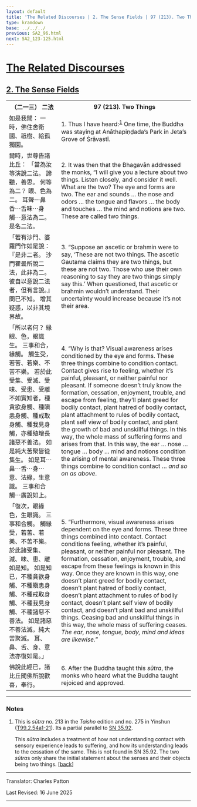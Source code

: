 ```yaml
---
layout: default
title: 'The Related Discourses | 2. The Sense Fields | 97 (213). Two Things'
type: kramdown
base: ../../../
previous: SA2_96.html
next: SA2_123-125.html
---
```


<h1><a href='../index.html'>The Related Discourses</a></h1>
<h2><a href='index.html'>2. The Sense Fields</a></h2>

<table class="trans">
  <th class='ch'>（二一三） 二法</th>
  <th class='en'>97 (213). Two Things</th>
  <tr>
    <td class='ch' title='t99.2.54a1'>如是我聞： 一時，佛住舍衛國、祇樹、給孤獨園。</td>
    <td id='p1'>1. Thus I have heard:<sup id="ref1"><a href="#n1">1</a></sup> One time, the Buddha was staying at Anāthapiṇḍada’s Park in Jeta’s Grove of Śrāvastī.</td>
  </tr>
  <tr>
    <td class='ch' title='t99.2.54a2'>爾時，世尊告諸比丘： 「當為汝等演說二法。 諦聽，善思。 何等為二？ 眼、色為二。 耳聲⋯鼻香⋯舌味⋯身觸⋯意法為二。 是名二法。</td>
    <td id='p2'>2. It was then that the Bhagavān addressed the monks, “I will give you a lecture about two things. Listen closely, and consider it well. What are the two? The eye and forms are two. The ear and sounds … the nose and odors … the tongue and flavors … the body and touches … the mind and notions are two. These are called two things.</td>
  </tr>
  <tr>
    <td class='ch' title='t99.2.54a4'>「若有沙門、婆羅門作如是說： 『是非二者。 沙門瞿曇所說二法，此非為二。 彼自以意說二法者，但有言說。』 問已不知。 增其疑惑，以非其境界故。</td>
    <td id='p3'>3. “Suppose an ascetic or brahmin were to say, ‘These are not two things. The ascetic Gautama claims they are two things, but these are not two. Those who use their own reasoning to say they are two things simply say this.’ When questioned, that ascetic or brahmin wouldn’t understand. Their uncertainty would increase because it’s not their area.</td>
  </tr>
  <tr>
    <td class='ch' title='t99.2.54a8'>「所以者何？ 緣眼、色，眼識生。 三事和合，緣觸。 觸生受，若苦、若樂、不苦不樂。 若於此受集、受滅、受味、受患、受離不如實知者，種貪欲身觸、種瞋恚身觸、種戒取身觸、種我見身觸，亦種殖增長諸惡不善法。 如是純大苦聚皆從集生。 如是耳⋯鼻⋯舌⋯身⋯意、法緣，生意識。 三事和合觸⋯廣說如上。</td>
    <td id='p4'>4. “Why is that? Visual awareness arises conditioned by the eye and forms. These three things combine to condition contact. Contact gives rise to feeling, whether it’s painful, pleasant, or neither painful nor pleasant. If someone doesn’t truly know the formation, cessation, enjoyment, trouble, and escape from feeling, they’ll plant greed for bodily contact, plant hatred of bodily contact, plant attachment to rules of bodily contact, plant self view of bodily contact, and plant the growth of bad and unskillful things. In this way, the whole mass of suffering forms and arises from that. In this way, the ear … nose … tongue … body … mind and notions condition the arising of mental awareness. These three things combine to condition contact … <em>and so on as above</em>.</td>
  </tr>
  <tr>
    <td class='ch' title='t99.2.54a14'>「復次，眼緣色，生眼識。 三事和合觸。 觸緣受，若苦、若樂、不苦不樂。 於此諸受集、滅、味、患、離如是知。 如是知已，不種貪欲身觸、不種瞋恚身觸、不種戒取身觸、不種我見身觸、不種諸惡不善法。 如是諸惡不善法滅，純大苦聚滅。 耳、鼻、舌、身、意法亦復如是。」</td>
    <td id='p5'>5. “Furthermore, visual awareness arises dependent on the eye and forms. These three things combined into contact. Contact conditions feeling, whether it’s painful, pleasant, or neither painful nor pleasant. The formation, cessation, enjoyment, trouble, and escape from these feelings is known in this way. Once they are known in this way, one doesn’t plant greed for bodily contact, doesn’t plant hatred of bodily contact, doesn’t plant attachment to rules of bodily contact, doesn’t plant self view of bodily contact, and doesn’t plant bad and unskillful things. Ceasing bad and unskillful things in this way, the whole mass of suffering ceases. <em>The ear, nose, tongue, body, mind and ideas are likewise.</em>”</td>
  </tr>
  <tr>
    <td class='ch' title='t99.2.54a20'>佛說此經已，諸比丘聞佛所說歡喜，奉行。</td>
    <td id='p6'>6. After the Buddha taught this <em>sūtra</em>, the monks who heard what the Buddha taught rejoiced and approved.</td>
  </tr>
</table>

<hr/>

<h3 id="notes">Notes</h3>

<ol class="notes-list">
<li id="n1"><p>This is <em>sūtra</em> no. 213 in the <cite>Taisho</cite> edition and no. 275 in Yinshun (<a href="https://cbetaonline.dila.edu.tw/zh/T02n0099_p0054a01" target="_blank">T99.2.54a1-21</a>). Its a partial parallel to <a href="https://suttacentral.net/sn35.92" target="_blank">SN 35.92</a>.</p>
<p>This <em>sūtra</em> includes a treatment of how not understanding contact with sensory experience leads to suffering, and how its understanding leads to the cessation of the same. This is not found in SN 35.92. The two <em>sūtra</em>s only share the initial statement about the senses and their objects being two things. [<a href="#ref1">back</a>]</p></li>
</ol>
<hr/>

<p class="translator">Translator: Charles Patton</p>
<p class='revised'>Last Revised: 16 June 2025</p>

<hr/>